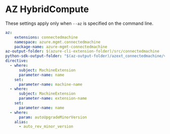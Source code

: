 # AZ HybridCompute

These settings apply only when `--az` is specified on the command line.

``` yaml $(az)
az:
    extensions: connectedmachine
    namespace: azure.mgmt.connectedmachine
    package-name: azure-mgmt-connectedmachine
az-output-folder: $(azure-cli-extension-folder)/src/connectedmachine
python-sdk-output-folder: "$(az-output-folder)/azext_connectedmachine/vendored_sdks/connectedmachine"
directive:
  - where:
      subject: MachineExtension
      parameter-name: name
    set:
      parameter-name: machine-name
  - where:
      subject: MachineExtension
      parameter-name: extension-name
    set:
      parameter-name: name
  - where:
      param: autoUpgradeMinorVersion
    alias:
      - auto_rev_minor_version
```
